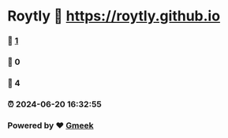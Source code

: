 # Roytly :link: https://roytly.github.io 
### :page_facing_up: [1](https://roytly.github.io/tag.html) 
### :speech_balloon: 0 
### :hibiscus: 4 
### :alarm_clock: 2024-06-20 16:32:55 
### Powered by :heart: [Gmeek](https://github.com/Meekdai/Gmeek)
